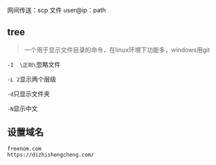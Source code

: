 网间传送：scp 文件 user@ip：path



## tree

> 一个用于显示文件目录的命令，在linux环境下功能多，windows用git

`-I  \正则\`忽略文件

`-L 2`显示两个层级

`-d`只显示文件夹

`-N`显示中文



## 设置域名

```
freenom.com
https://dizhishengcheng.com/
```

